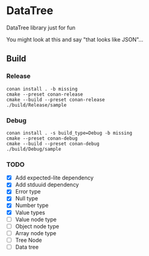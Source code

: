 # DataTree

DataTree library just for fun

You might look at this and say "that looks like JSON"...

## Build

### Release

```
conan install . -b missing
cmake --preset conan-release
cmake --build --preset conan-release
./build/Release/sample
```

### Debug

```
conan install . -s build_type=Debug -b missing
cmake --preset conan-debug
cmake --build --preset conan-debug
./build/Debug/sample
```

### TODO

- [x] Add expected-lite dependency
- [x] Add stduuid dependency
- [x] Error type
- [x] Null type
- [x] Number type
- [x] Value types
- [ ] Value node type
- [ ] Object node type
- [ ] Array node type
- [ ] Tree Node
- [ ] Data tree